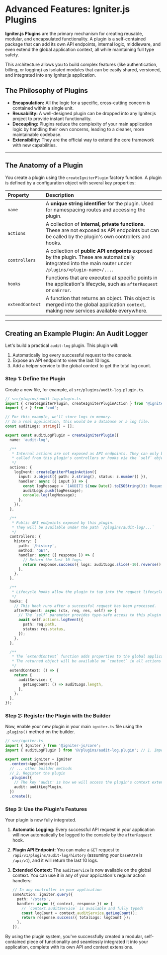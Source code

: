 # Advanced Features: Igniter.js Plugins

**Igniter.js Plugins** are the primary mechanism for creating reusable, modular, and encapsulated functionality. A plugin is a self-contained package that can add its own API endpoints, internal logic, middleware, and even extend the global application context, all while maintaining full type safety.

This architecture allows you to build complex features (like authentication, billing, or logging) as isolated modules that can be easily shared, versioned, and integrated into any Igniter.js application.

## The Philosophy of Plugins

-   **Encapsulation:** All the logic for a specific, cross-cutting concern is contained within a single unit.
-   **Reusability:** A well-designed plugin can be dropped into any Igniter.js project to provide instant functionality.
-   **Decoupling:** Plugins reduce the complexity of your main application logic by handling their own concerns, leading to a cleaner, more maintainable codebase.
-   **Extensibility:** They are the official way to extend the core framework with new capabilities.

---

## The Anatomy of a Plugin

You create a plugin using the `createIgniterPlugin` factory function. A plugin is defined by a configuration object with several key properties:

| Property        | Description                                                                                                                                              |
| :-------------- | :------------------------------------------------------------------------------------------------------------------------------------------------------- |
| `name`          | A **unique string identifier** for the plugin. Used for namespacing routes and accessing the plugin.                                                     |
| `actions`       | A collection of **internal, private functions**. These are not exposed as API endpoints but can be called by the plugin's own controllers and hooks.       |
| `controllers`   | A collection of **public API endpoints** exposed by the plugin. These are automatically integrated into the main router under `/plugins/<plugin-name>/...`. |
| `hooks`         | Functions that are executed at specific points in the application's lifecycle, such as `afterRequest` or `onError`.                                      |
| `extendContext` | A function that returns an object. This object is merged into the global application `context`, making new services available everywhere.               |

---

## Creating an Example Plugin: An Audit Logger

Let's build a practical `audit-log` plugin. This plugin will:
1.  Automatically log every successful request to the console.
2.  Expose an API endpoint to view the last 10 logs.
3.  Add a helper service to the global context to get the total log count.

### Step 1: Define the Plugin

Create a new file, for example, at `src/plugins/audit-log.plugin.ts`.

```typescript
// src/plugins/audit-log.plugin.ts
import { createIgniterPlugin, createIgniterPluginAction } from '@igniter-js/core';
import { z } from 'zod';

// For this example, we'll store logs in memory.
// In a real application, this would be a database or a log file.
const auditLogs: string[] = [];

export const auditLogPlugin = createIgniterPlugin({
  name: 'audit-log',

  /**
   * Internal actions are not exposed as API endpoints. They can only be
   * called from this plugin's controllers or hooks via the `self` object.
   */
  actions: {
    logEvent: createIgniterPluginAction({
      input: z.object({ path: z.string(), status: z.number() }),
      handler: async ({ input }) => {
        const logMessage = `[AUDIT] ${new Date().toISOString()}: Request to ${input.path} completed with status ${input.status}`;
        auditLogs.push(logMessage);
        console.log(logMessage);
      },
    }),
  },

  /**
   * Public API endpoints exposed by this plugin.
   * They will be available under the path `/plugins/audit-log/...`
   */
  controllers: {
    history: {
      path: '/history',
      method: 'GET',
      handler: async ({ response }) => {
        // Return the last 10 logs.
        return response.success({ logs: auditLogs.slice(-10).reverse() });
      },
    },
  },

  /**
   * Lifecycle hooks allow the plugin to tap into the request lifecycle.
   */
  hooks: {
    // This hook runs after a successful request has been processed.
    afterRequest: async (ctx, req, res, self) => {
      // The `self` parameter provides type-safe access to this plugin's own actions.
      await self.actions.logEvent({
        path: req.path,
        status: res.status,
      });
    },
  },

  /**
   * The `extendContext` function adds properties to the global application context.
   * The returned object will be available on `context` in all actions and procedures.
   */
  extendContext: () => {
    return {
      auditService: {
        getLogCount: () => auditLogs.length,
      },
    };
  },
});
```

### Step 2: Register the Plugin with the Builder

Now, enable your new plugin in your main `igniter.ts` file using the `.plugins()` method on the builder.

```typescript
// src/igniter.ts
import { Igniter } from '@igniter-js/core';
import { auditLogPlugin } from '@/plugins/audit-log.plugin'; // 1. Import the plugin

export const igniter = Igniter
  .context<AppContext>()
  // ... other builder methods
  // 2. Register the plugin
  .plugins({
    // The key 'audit' is how we will access the plugin's context extensions.
    audit: auditLogPlugin,
  })
  .create();
```

### Step 3: Use the Plugin's Features

Your plugin is now fully integrated.

1.  **Automatic Logging:** Every successful API request in your application will now automatically be logged to the console by the `afterRequest` hook.
2.  **Plugin API Endpoint:** You can make a `GET` request to `/api/v1/plugins/audit-log/history` (assuming your `basePATH` is `/api/v1`), and it will return the last 10 logs.
3.  **Extended Context:** The `auditService` is now available on the global context. You can use it in any of your application's regular action handlers:

    ```typescript
    // In any controller in your application
    someAction: igniter.query({
      path: '/stats',
      handler: async ({ context, response }) => {
        // `context.auditService` is available and fully typed!
        const logCount = context.auditService.getLogCount();
        return response.success({ totalLogs: logCount });
      },
    }),
    ```

By using the plugin system, you've successfully created a modular, self-contained piece of functionality and seamlessly integrated it into your application, complete with its own API and context extensions.